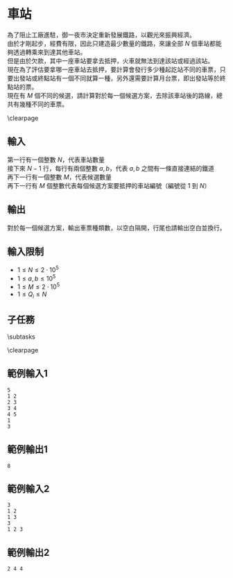 # 車站

為了阻止工廠進駐，御一夜市決定重新發展鐵路，以觀光來振興經濟。  
由於才剛起步，經費有限，因此只建造最少數量的鐵路，來讓全部 $N$ 個車站都能夠透過轉乘來到達其他車站。  
但是由於欠款，其中一座車站要拿去抵押，火車就無法到達該站或經過該站。  
現在為了評估要拿哪一座車站去抵押，要計算會發行多少種起訖站不同的車票，只要出發站或終點站有一個不同就算一種，另外還需要計算月台票，即出發站等於終點站的票。  
現在有 $M$ 個不同的候選，請計算對於每一個候選方案，去除該車站後的路線，總共有幾種不同的車票。  

\clearpage

## 輸入
第一行有一個整數 $N$，代表車站數量  
接下來 $N - 1$ 行，每行有兩個整數 $a, b$，代表 $a, b$ 之間有一條直接連結的鐵道  
再下一行有一個整數 $M$，代表候選數量  
再下一行有 $M$ 個整數代表每個候選方案要抵押的車站編號（編號從 $1$ 到 $N$）  

## 輸出
對於每一個候選方案，輸出車票種類數，以空白隔開，行尾也請輸出空白並換行。  

## 輸入限制
- $1 \le N \le 2 \cdot 10^5$
- $1 \le a, b \le 10^5$
- $1 \le M \le 2 \cdot 10^5$
- $1 \le Q_i \le N$

## 子任務
\subtasks

\clearpage

## 範例輸入1
```
5
1 2
2 3
3 4
4 5
1
3
```

## 範例輸出1
```
8
```

## 範例輸入2
```
3
1 2
1 3
3
1 2 3
```

## 範例輸出2
```
2 4 4
```
